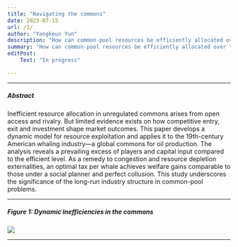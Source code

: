 ```yaml
---
title: "Navigating the commons"
date: 2023-07-15 
url: /1/
author: "Yangkeun Yun"
description: "How can common-pool resources be efficiently allocated over the long run? This study develops a model of industry dynamics and estimates it using data from the American whaling industry."
summary: "How can common-pool resources be efficiently allocated over the long run? This study develops a model of industry dynamics and estimates it using data from the American whaling industry."
editPost:
    Text: "In progress"

---
```


---

##### Abstract

Inefficient resource allocation in unregulated commons arises from open access and rivalry. But limited evidence exists on how competitive entry, exit and investment shape market outcomes. This paper develops a dynamic model for resource exploitation and applies it to the 19th-century American whaling industry—a global commons for oil production. The analysis reveals a prevailing excess of players and capital input compared to the efficient level. As a remedy to congestion and resource depletion externalities, an optimal tax per whale achieves welfare gains comparable to those under a social planner and perfect collusion. This study underscores the significance of the long-run industry structure in common-pool problems.

---

##### Figure 1: Dynamic inefficiencies in the commons

![](/Fig1.png)

---
